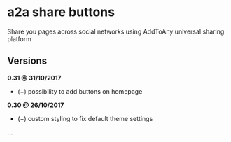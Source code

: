 # a2a share buttons

Share you pages across social networks using AddToAny universal sharing platform

Versions
--------

**0.31 @ 31/10/2017**
- (+) possibility to add buttons on homepage

**0.30 @ 26/10/2017**
- (+) custom styling to fix default theme settings

...
